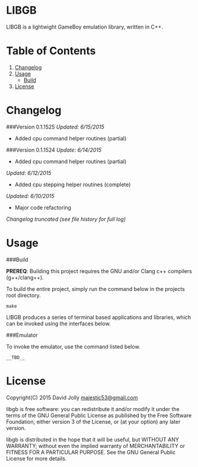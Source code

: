 LIBGB
=====

LIBGB is a lightwight GameBoy emulation library, written in C++.

Table of Contents
===============

1. [Changelog](https://github.com/majestic53/libgb#changelog)
2. [Usage](https://github.com/majestic53/libgb#usage)
	* [Build](https://github.com/majestic53/libgb#build)
3. [License](https://github.com/majestic53/libgb#license)

Changelog
=========

###Version 0.1.1525
*Updated: 6/15/2015*

* Added cpu command helper routines (partial)

###Version 0.1.1524
*Update: 6/14/2015*

* Added cpu command helper routines (partial)

*Updatd: 6/12/2015*

* Added cpu stepping helper routines (complete)

*Updated: 6/10/2015*

* Major code refactoring

*Changelog truncated (see file history for full log)*

Usage
=====

###Build

__PREREQ__: Building this project requires the GNU and/or Clang c++ compilers (g++/clang++).

To build the entire project, simply run the command below in the projects root directory.

```
make
```

LIBGB produces a series of terminal based applications and libraries, which can be invoked using the interfaces below.

###Emulator

To invoke the emulator, use the command listed below.

```
__TBD__
```

License
======

Copyright(C) 2015 David Jolly <majestic53@gmail.com>

libgb is free software: you can redistribute it and/or modify
it under the terms of the GNU General Public License as published by
the Free Software Foundation, either version 3 of the License, or
(at your option) any later version.

libgb is distributed in the hope that it will be useful,
but WITHOUT ANY WARRANTY; without even the implied warranty of
MERCHANTABILITY or FITNESS FOR A PARTICULAR PURPOSE.  See the
GNU General Public License for more details.
